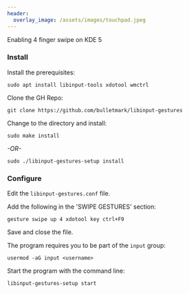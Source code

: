 ```yaml
---
header:
  overlay_image: /assets/images/touchpad.jpeg
---
```


Enabling 4 finger swipe on KDE 5

### Install 
Install the prerequisites:
```
sudo apt install libinput-tools xdotool wmctrl
```

Clone the GH Repo:
```
git clone https://github.com/bulletmark/libinput-gestures
```

Change to the directory and install:
```
sudo make install
```
*-OR-*
```
sudo ./libinput-gestures-setup install
```

### Configure
Edit the ```libinput-gestures.conf``` file.

Add the following in the 'SWIPE GESTURES' section:
```
gesture swipe up 4 xdotool key ctrl+F9
```

Save and close the file.

The program requires you to be part of the ``` input ``` group:
```
usermod -aG input <username>
```

Start the program with the command line:
```
libinput-gestures-setup start
```
<script src="https://utteranc.es/client.js"
        repo="shaunandersonaz/shaunandersonaz.github.io"
        issue-term="pathname"
        theme="github-dark"
        crossorigin="anonymous"
        async>
</script>

